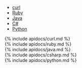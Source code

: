 <ul class="nav nav-pills">
    <li role="presentation" class="active"><a href="#curl" data-toggle="tab">curl</a></li>
    <li role="presentation"><a href="#ruby" data-toggle="tab">Ruby</a></li>
    <li role="presentation"><a href="#java" data-toggle="tab">Java</a></li>
    <li role="presentation"><a href="#csharp" data-toggle="tab">C#</a></li>
    <li role="presentation"><a href="#python" data-toggle="tab">Python</a></li>
</ul>
<div class="tab-content">
<div class="tab-pane active" id="curl" markdown="1">
{% include apidocs/curl.md %}
</div>
<div class="tab-pane" id="ruby" markdown="1">
{% include apidocs/ruby.md %}
</div>
<div class="tab-pane" id="java" markdown="1">
{% include apidocs/java.md %}
</div>
<div class="tab-pane" id="csharp" markdown="1">
{% include apidocs/csharp.md %}
</div>
<div class="tab-pane" id="python" markdown="1">
{% include apidocs/python.md %}
</div>
</div>
